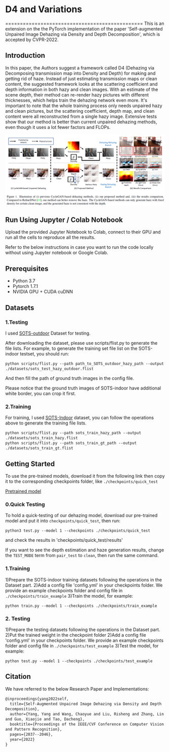 # D4 and Variations
===============================================
This is an extension on the the PyTorch implementation of the paper 'Self-augmented Unpaired Image Dehazing via Density and Depth Decomposition', which is accepted by CVPR-2022. 

Introduction
---------------------------------
In this paper, the Authors suggest a framework called D4 (Dehazing via Decomposing transmission map into Density and Depth) for making and getting rid of haze. Instead of just estimating transmission maps or clean content, the suggested framework looks at the scattering coefficient and depth information in both hazy and clean images. With an estimate of the scene depth, their method can re-render hazy pictures with different thicknesses, which helps train the dehazing network even more. It's important to note that the whole training process only needs unpaired hazy and clean pictures, but the scattering coefficient, depth map, and clean content were all reconstructed from a single hazy image. Extensive tests show that our method is better than current unpaired dehazing methods, even though it uses a lot fewer factors and FLOPs.

![image](d4.png)


Run Using Jupyter / Colab Notebook
---------------------------------
Upload the provided Jupyter Notebook to Colab, connect to their GPU and run all the cells to reproduce all the results. 

Refer to the below instructions in case you want to run the code locally without using Jupyter notebook or Google Colab.


Prerequisites
---------------------------------
* Python 3.7
* Pytorch 1.7.1
* NVIDIA GPU + CUDA cuDNN

Datasets
---------------------------------
### 1.Testing
I used [SOTS-outdoor](https://sites.google.com/view/reside-dehaze-datasets/reside-standard) Dataset for testing.  

After downloading the dataset, please use scripts/flist.py to generate the file lists. For example, to generate the training set file list on the SOTS-indoor testset, you should run:

```
python scripts/flist.py --path path_to_SOTS_outdoor_hazy_path --output ./datasets/sots_test_hazy_outdoor.flist
```

And then fill the path of ground truth images in the config file.

Please notice that the ground truth images of SOTS-indoor have additional white border, you can crop it first.

### 2.Training 
For training, I used [SOTS-Indoor](https://sites.google.com/view/reside-dehaze-datasets/reside-standard) dataset, you can follow the operations above to generate the training file lists.

```
python scripts/flist.py --path sots_train_hazy_path --output ./datasets/sots_train_hazy.flist
python scripts/flist.py --path sots_train_gt_path --output ./datasets/sots_train_gt.flist
```

Getting Started
--------------------------------------
To use the pre-trained models, download it from the following link then copy it to the corresponding checkpoints folder, like `./checkpoints/quick_test`

[Pretrained model](https://drive.google.com/file/d/1KLvPdNpskdVDSz0qEIP_tn-j2MwTcJAV/view?usp=sharing)

### 0.Quick Testing
To hold a quick-testing of our dehazing model, download our pre-trained model and put it into `checkpoints/quick_test`, then run:
```
python3 test.py --model 1 --checkpoints ./checkpoints/quick_test
```
and check the results in 'checkpoints/quick_test/results'

If you want to see the depth estimation and haze generation results, change the `TEST_MODE` term from `pair_test` to `clean`, then run the same command.  

### 1.Training
1)Prepare the SOTS-indoor training datasets following the operations in the Dataset part.
2)Add a config file 'config.yml' in your checkpoints folder. We provide an example checkpoints folder and config file in `./checkpoints/train_example` 
3)Train the model, for example:

```
python train.py --model 1 --checkpoints ./checkpoints/train_example
```

### 2. Testing
1)Prepare the testing datasets following the operations in the Dataset part.
2)Put the trained weight in the checkpoint folder 
2)Add a config file 'config.yml' in your checkpoints folder. We provide an example checkpoints folder and config file in `./checkpoints/test_example`
3)Test the model, for example:
```
python test.py --model 1 --checkpoints ./checkpoints/test_example
```


Citation
--------------------------------------
We have referred to the below Research Paper and Implementations:
```
@inproceedings{yang2022self,
  title={Self-Augmented Unpaired Image Dehazing via Density and Depth Decomposition},
  author={Yang, Yang and Wang, Chaoyue and Liu, Risheng and Zhang, Lin and Guo, Xiaojie and Tao, Dacheng},
  booktitle={Proceedings of the IEEE/CVF Conference on Computer Vision and Pattern Recognition},
  pages={2037--2046},
  year={2022}
}
```

